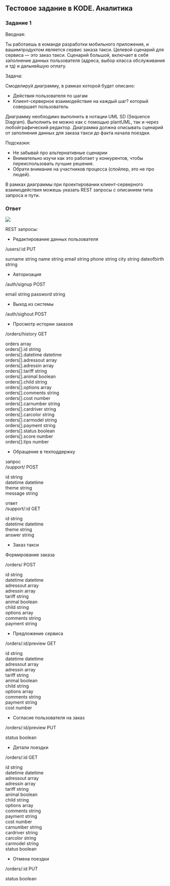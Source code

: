 ## Тестовое задание в KODE. Аналитика

### Задание 1

Вводная:  

Ты работаешь в команде разработки мобильного приложения, и вашимпродуктом является сервис заказа такси. Целевой сценарий для сервиса — это заказ такси. Сценарий большой, включает в себя заполнение данных
пользователя (адреса, выбор класса обслуживания и тд) и дальнейшую оплату.  

Задача:  

Смоделируй диаграмму, в рамках которой будет описано:  
- Действия пользователя по шагам
- Клиент-серверное взаимодействие на каждый шаг? который совершает
пользователь

Диаграмму необходимо выполнить в нотации UML SD (Sequence Diagram). Выполнить ее можно как с помощью plantUML, так и через любойграфический редактор. Диаграмма должна описывать сценарий от заполнения данных для заказа такси до факта начала поездки.  

Подсказки:
- Не забывай про альтернативные сценарии
- Внимательно изучи как это работает у конкурентов, чтобы переиспользовать лучшие решения.
- Обрати внимание на участников процесса (спойлер, это не про людей).

В рамках диаграммы при проектировании клиент-серверного взаимодействия можешь указать REST запросы с описанием типа запроса и пути.

### Ответ

![](https://github.com/shatalina/data_science_YP/blob/main/%D0%A2%D0%B5%D1%81%D1%82%D0%BE%D0%B2%D0%BE%D0%B5%20%D0%B7%D0%B0%D0%B4%D0%B0%D0%BD%D0%B8%D0%B5%20KODE/taxi.jpg)

 REST запросы:  

- Редактирование данных пользователя

/users/:id  PUT

surname     string
name        string
email       string
phone       string
city        string
dateofbirth string

- Авторизация  

/auth/signup POST  

email    string
password string  

- Выход из системы

/auth/sighout POST

- Просмотр истории заказов

/orders/history GET

orders              array  
orders[].id         string  
orders[].datetime   datetime  
orders[].adressout  array  
orders[].adressin   array  
orders[].tariff     string  
orders[].animal     boolean  
orders[].child      string  
orders[].options    array  
orders[].comments   string  
orders[].cost       number  
orders[].carnumber  string  
orders[].cardriver  string  
orders[].carcolor   string  
orders[].carmodel   string  
orders[].payment    string  
orders[].status     boolean  
orders[].score      number  
orders[].tips       number  


- Обращение в техподдержку

запрос  
/support/ POST

id         string  
datetime   datetime  
theme      string  
message    string  

ответ  
/support/:id GET  

id         string  
datetime   datetime  
theme      string  
answer     string  

- Заказ такси

Формирование заказа  

/orders/  POST 

id         string  
datetime   datetime  
adressout  array  
adressin   array  
tariff     string  
animal     boolean  
child      string  
options    array  
comments   string  
payment    string  

- Предложение сервиса

/orders/:id/preview  GET  

id         string  
datetime   datetime  
adressout  array  
adressin   array  
tariff     string  
animal     boolean  
child      string  
options    array  
comments   string  
payment    string  
cost       number  

- Согласие пользователя на заказ
  
/orders/:id/preview PUT  

status     boolean  

- Детали поездки

/orders/:id  GET  

id         string  
datetime   datetime  
adressout  array  
adressin   array  
tariff     string  
animal     boolean  
child      string  
options    array  
comments   string  
payment    string  
cost       number  
carnumber  string  
cardriver  string  
carcolor   string  
carmodel   string  
status     boolean  

- Отмена поездки
  
/orders/:id  PUT  

status     boolean  









 

